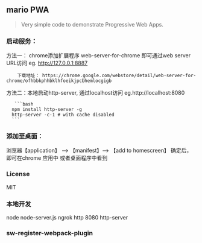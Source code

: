 mario PWA
----

> Very simple code to demonstrate Progressive Web Apps.

### 启动服务：
方法一： chrome添加扩展程序 web-server-for-chrome
        即可通过web server URL访问  eg. http://127.0.0.1:8887

        下载地址： https://chrome.google.com/webstore/detail/web-server-for-chrome/ofhbbkphhbklhfoeikjpcbhemlocgigb

方法二：本地启动http-server, 通过localhost访问  eg.http://localhost:8080

       ```bash
      npm install http-server -g
      http-server -c-1 # with cache disabled
      ``` 

### 添加至桌面：
  浏览器【application】 --> 【manifest】--> 【add to homescreen】
  确定后，即可在chrome 应用中 或者桌面程序中看到

### License

MIT


### 本地开发
node node-server.js
ngrok http 8080
http-server


### sw-register-webpack-plugin
